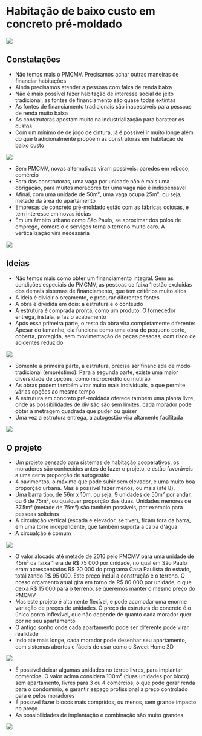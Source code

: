 # Habitação de baixo custo em concreto pré-moldado

![](Aplica%C3%A7%C3%B5es/imagens/varia%C3%A7%C3%A3o4%2001.jpg)

## Constatações

* Não temos mais o PMCMV. Precisamos achar outras maneiras de financiar habitações
* Ainda precisamos atender a pessoas com faixa de renda baixa
* Não é mais possível fazer habitação de interesse social de jeito tradicional,  as fontes de financiamento são quase todas extintas
* As fontes de financiamento tradicionais são inacessíveis para pessoas de renda muito baixa
* As construtoras apostam muito na industrialização para baratear os custos
* Com um mínimo de de jogo de cintura, já é possível ir muito longe além do que tradicionalmente propõem as construtoras em habitação de baixo custo

![](Aplica%C3%A7%C3%B5es/imagens/varia%C3%A7%C3%A3o1%2003.jpg)

* Sem PMCMV, novas alternativas viram possíveis:  paredes em reboco, comércio
* Fora das construtoras, uma vaga por unidade não é mais uma obrigação, para muitos moradores ter uma vaga não é indispensável
* Afinal, com uma unidade de 50m², uma vaga ocupa 25m², ou seja, metade da área do apartamento
* Empresas de concreto pré-moldado estão com as fábricas ociosas, e tem interesse em novas ideias
* Em um âmbito urbano como São Paulo, se aproximar dos pólos de emprego, comercio e serviços torna o terreno muito caro. A verticalização vira necessária

![](Aplica%C3%A7%C3%B5es/imagens/varia%C3%A7%C3%A3o1%2002.jpg)

## Ideias

* Não temos mais como obter um financiamento integral. Sem as condições especiais do PMCMV, as pessoas da faixa 1 estão excluídas dos demais sistemas de financiamento, que tem critérios muito altos
* A ideia é dividir o orçamento, e procurar diferentes fontes
* A obra é dividida em dois: a estrutura e o conteúdo
* A estrutura é comprada pronta, como um produto. O fornecedor entrega, instala, e faz o acabamento
* Após essa primeira parte, o resto da obra vira completamente diferente: Apesar do tamanho, ela funciona como uma obra de pequeno porte, coberta, protegida, sem movimentação de peças pesadas, com risco de acidentes reduzido

![](Aplica%C3%A7%C3%B5es/imagens/varia%C3%A7%C3%A3o5%2002.jpg)

* Somente a primeira parte, a estrutura, precisa ser financiada de modo tradicional (empréstimo). Para a segunda parte, existe uma maior diversidade de opções, como microcrédito ou mutirão
* As obras podem também virar muito mais individuais, o que permite várias opções ao mesmo tempo
* A estrutura em concreto pré-moldada oferece também uma planta livre, onde as possibilidades de divisão são sem limites, cada morador pode obter a metragem quadrada que puder ou quiser
* Uma vez a estrutura entrega, a autogestão vira altamente facilitada

![](Aplica%C3%A7%C3%B5es/imagens/varia%C3%A7%C3%A3o2%2002.jpg)

## O projeto

* Um projeto pensado para sistemas de habitação cooperativos, os moradores são conhecidos antes de fazer o projeto, e estão favoráveis a uma certa proporção de autogestão
* 4 pavimentos, o máximo que pode subir sem elevador, e uma muito boa proporção urbana. Mas é possível fazer menos, ou mais (até 8).
* Uma barra tipo, de 56m x 10m, ou seja, 9 unidades de 50m² por andar, ou 6 de 75m², ou qualquer proporção das duas. Unidades menores de 37.5m² (metade de 75m²) são também possíveis, por exemplo para pessoas solteiras
* A circulação vertical (escada e elevador, se tiver), ficam fora da barra, em uma torre independente, que também suporta a caixa d'água
* A circualção é comum

![](Aplica%C3%A7%C3%B5es/imagens/planta%20tipo.jpg)

* O valor alocado até metade de 2016 pelo PMCMV para uma unidade de 45m² da faixa 1 era de R$ 75 000 por unidade, no qual em São Paulo eram acrescentados R$ 20 000 do programa Casa Paulista do estado, totalizando R$ 95 000. Este preço incluí a construção e o terreno. O nosso orçamento atual gira em torno de R$ 80 000 por unidade, o que deixa R$ 15 000 para o terreno, se queremos manter o mesmo preço do PMCMV
* Mas este projeto é altamente flexível, e pode acomodar uma enorme variação de preços de unidades. O preço da estrutura de concreto é o único ponto inflexível, que não depende de quanto cada morador quer por no seu apartamento
* O antigo sonho onde cada apartamento pode ser diferente pode virar realidade
* Indo até mais longe, cada morador pode desenhar seu apartamento, com sistemas abertos e fáceis de usar como o Sweet Home 3D

![](Aplica%C3%A7%C3%B5es/imagens/varia%C3%A7%C3%A3o4%2002.jpg)

* É possível deixar algumas unidades no térreo livres, para implantar comércios. O valor acima considera 100m² (duas unidades por bloco) sem apartamento, livres para 3 ou 4 comércios, o que pode gerar renda para o condomínio, e garantir espaço profissional a preço controlado para e pelos moradores
* É possível fazer blocos mais compridos, ou menos, sem grande impacto no preço
* As possibilidades de implantação e combinação são muito grandes

![](Aplica%C3%A7%C3%B5es/imagens/implanta%C3%A7%C3%A3o.jpg)

